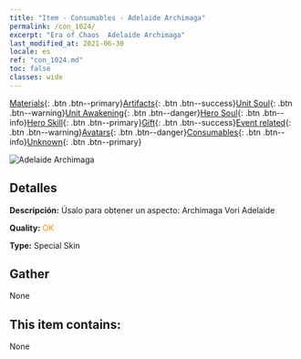 ```yaml
---
title: "Item - Consumables - Adelaide Archimaga"
permalink: /con_1024/
excerpt: "Era of Chaos  Adelaide Archimaga"
last_modified_at: 2021-06-30
locale: es
ref: "con_1024.md"
toc: false
classes: wide
---
```

 [Materials](/ItemsES/){: .btn .btn--primary}[Artifacts](/ItemsES/Artifacts/){: .btn .btn--success}[Unit Soul](/ItemsES/UnitSoul/){: .btn .btn--warning}[Unit Awakening](/ItemsES/UnitAwakening/){: .btn .btn--danger}[Hero Soul](/ItemsES/HeroSoul/){: .btn .btn--info}[Hero Skill](/ItemsES/HeroSkill/){: .btn .btn--primary}[Gift](/ItemsES/Gift/){: .btn .btn--success}[Event related](/ItemsES/Events/){: .btn .btn--warning}[Avatars](/ItemsES/Avatars/){: .btn .btn--danger}[Consumables](/ItemsES/Consumables/){: .btn .btn--info}[Unknown](/ItemsES/Unknown/){: .btn .btn--primary}

 ![Adelaide Archimaga](/images/h/h_Adelaide4.jpg)

## Detalles
 **Descripción:** Úsalo para obtener un aspecto: Archimaga Vori Adelaide

 **Quality:** <span style="color: #FF8C00">OK</span>

 **Type:** Special Skin

## Gather

  None

## This item contains:

  None


